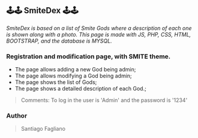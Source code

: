 🕹️🕹️ SmiteDex 🕹️🕹️
-------------
*SmiteDex is based on a list of Smite Gods where a description of each one is shown along with a photo.*
*This page is made with JS, PHP, CSS, HTML, BOOTSTRAP, and the database is MYSQL.*
### Registration and modification page, with SMITE theme.
- The page allows adding a new God being admin;
- The page allows modifying a God being admin;
- The page shows the list of Gods;
- The page shows a detailed description of each God.;

> Comments:
> To log in the user is 'Admin'
> and the password is '1234'

### Author
> Santiago Fagliano
